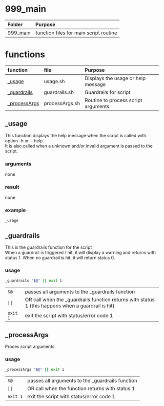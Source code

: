 # 999_main

|Folder|Purpose|
|:---|:---|
|999_main|function files for main script routine|

# functions

|function|file|Purpose|
|:---|:---|:---|
[_usage](#_usage)|usage.sh|Displays the usage or help message|
[_guardrails](#_guardrails)|guardrails.sh|Guardrails for script
[_processArgs](#_processargs)|processArgs.sh|Routine to process script arguments

## _usage

This function displays the help message when the script is called with option -h or --help.   
It is also called when a unknown and/or invalid argument is passed to the script.

### arguments

none

### result

none

### example

``` bash
_usage
```

## _guardrails

This is the guardrails function for the script   
When a guardrail is triggered / hit, it will display a warning and returns with status 1.
When no guardrail is hit, it will return status 0.

### usage

``` bash
_guardrails "$@" || exit 1
```
|||
|---|---|
|```$@```| passes all arguments to the _guardrails function|
|```\|\|```| OR call when the _guardrails function returns with status 1 (this happens when a guardrail is hit)|
|```exit 1```|exit the script with status/error code 1|

## _processArgs

Proces script arguments.

### usage

``` bash
_processArgs "$@" || exit 1
```
|||
|---|---|
|```$@```| passes all arguments to the _guardrails function|
|```\|\|```| OR call when the  function returns with status 1|
|```exit 1```|exit the script with status/error code 1|
